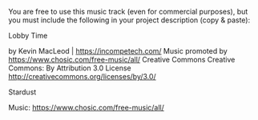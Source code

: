 You are free to use this music track (even for commercial purposes), but you must include the following in your project description (copy & paste):



Lobby Time 

by Kevin MacLeod | https://incompetech.com/
Music promoted by https://www.chosic.com/free-music/all/
Creative Commons Creative Commons: By Attribution 3.0 License
http://creativecommons.org/licenses/by/3.0/
 


 Stardust

 Music: https://www.chosic.com/free-music/all/ 

 
